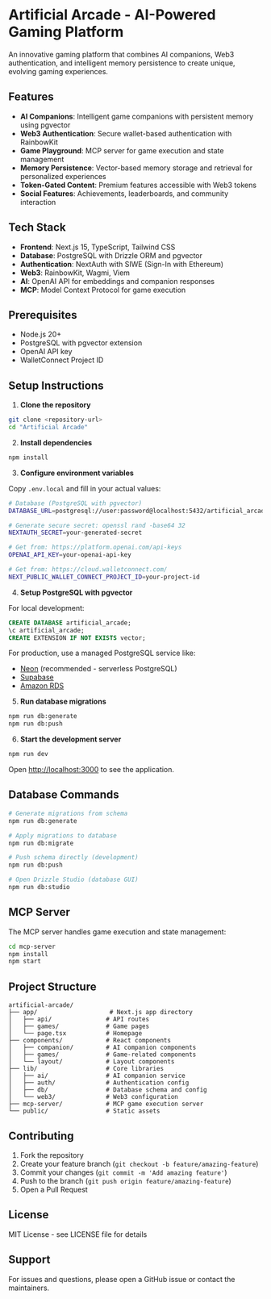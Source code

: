 # Artificial Arcade - AI-Powered Gaming Platform

An innovative gaming platform that combines AI companions, Web3 authentication, and intelligent memory persistence to create unique, evolving gaming experiences.

## Features

- **AI Companions**: Intelligent game companions with persistent memory using pgvector
- **Web3 Authentication**: Secure wallet-based authentication with RainbowKit
- **Game Playground**: MCP server for game execution and state management
- **Memory Persistence**: Vector-based memory storage and retrieval for personalized experiences
- **Token-Gated Content**: Premium features accessible with Web3 tokens
- **Social Features**: Achievements, leaderboards, and community interaction

## Tech Stack

- **Frontend**: Next.js 15, TypeScript, Tailwind CSS
- **Database**: PostgreSQL with Drizzle ORM and pgvector
- **Authentication**: NextAuth with SIWE (Sign-In with Ethereum)
- **Web3**: RainbowKit, Wagmi, Viem
- **AI**: OpenAI API for embeddings and companion responses
- **MCP**: Model Context Protocol for game execution

## Prerequisites

- Node.js 20+
- PostgreSQL with pgvector extension
- OpenAI API key
- WalletConnect Project ID

## Setup Instructions

1. **Clone the repository**
```bash
git clone <repository-url>
cd "Artificial Arcade"
```

2. **Install dependencies**
```bash
npm install
```

3. **Configure environment variables**

Copy `.env.local` and fill in your actual values:
```bash
# Database (PostgreSQL with pgvector)
DATABASE_URL=postgresql://user:password@localhost:5432/artificial_arcade

# Generate secure secret: openssl rand -base64 32
NEXTAUTH_SECRET=your-generated-secret

# Get from: https://platform.openai.com/api-keys
OPENAI_API_KEY=your-openai-api-key

# Get from: https://cloud.walletconnect.com/
NEXT_PUBLIC_WALLET_CONNECT_PROJECT_ID=your-project-id
```

4. **Setup PostgreSQL with pgvector**

For local development:
```sql
CREATE DATABASE artificial_arcade;
\c artificial_arcade;
CREATE EXTENSION IF NOT EXISTS vector;
```

For production, use a managed PostgreSQL service like:
- [Neon](https://neon.tech) (recommended - serverless PostgreSQL)
- [Supabase](https://supabase.com)
- [Amazon RDS](https://aws.amazon.com/rds/postgresql/)

5. **Run database migrations**
```bash
npm run db:generate
npm run db:push
```

6. **Start the development server**
```bash
npm run dev
```

Open [http://localhost:3000](http://localhost:3000) to see the application.

## Database Commands

```bash
# Generate migrations from schema
npm run db:generate

# Apply migrations to database
npm run db:migrate

# Push schema directly (development)
npm run db:push

# Open Drizzle Studio (database GUI)
npm run db:studio
```

## MCP Server

The MCP server handles game execution and state management:

```bash
cd mcp-server
npm install
npm start
```

## Project Structure

```
artificial-arcade/
├── app/                    # Next.js app directory
│   ├── api/               # API routes
│   ├── games/             # Game pages
│   └── page.tsx           # Homepage
├── components/            # React components
│   ├── companion/         # AI companion components
│   ├── games/             # Game-related components
│   └── layout/            # Layout components
├── lib/                   # Core libraries
│   ├── ai/                # AI companion service
│   ├── auth/              # Authentication config
│   ├── db/                # Database schema and config
│   └── web3/              # Web3 configuration
├── mcp-server/            # MCP game execution server
└── public/                # Static assets
```

## Contributing

1. Fork the repository
2. Create your feature branch (`git checkout -b feature/amazing-feature`)
3. Commit your changes (`git commit -m 'Add amazing feature'`)
4. Push to the branch (`git push origin feature/amazing-feature`)
5. Open a Pull Request

## License

MIT License - see LICENSE file for details

## Support

For issues and questions, please open a GitHub issue or contact the maintainers.
